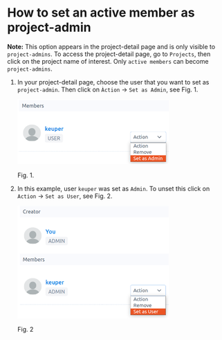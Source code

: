 # How to set an active member as project-admin

**Note:** This option appears in the project-detail page and is only visible to `project-admins`. To access the project-detail page, go to `Projects`, then click on the project name of interest. Only `active members` can become `project-admins`. 

1.  In your project-detail page, choose the user that you want to set as `project-admin`. Then click on `Àction` -\> `Set as Admin`, see Fig. 1.

    <img src="images/project-member-set-admin.png" alt="project-member-set-admin.png" width="350" height="150" class="jop-noMdConv">

    Fig. 1.

2.  In this example, user `keuper` was set as `Admin`. To unset this click on `Action` -\> `Set as User`, see Fig. 2.

    <img src="images/project-member-set-as-user.png" alt="project-member-set-as-user.png" width="350" height="260">

    Fig. 2
